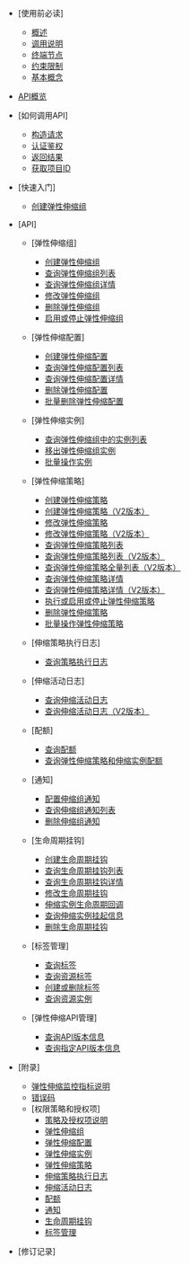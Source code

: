 
-   [使用前必读]
    -   [概述](概述.md)
    -   [调用说明](调用说明.md)
    -   [终端节点](终端节点.md)
    -   [约束限制](约束限制.md)
    -   [基本概念](基本概念.md)

-   [API概览](API概览.md)
-   [如何调用API]
    -   [构造请求](构造请求.md)
    -   [认证鉴权](认证鉴权.md)
    -   [返回结果](返回结果.md)
    -   [获取项目ID](获取项目ID.md)

-   [快速入门]
    -   [创建弹性伸缩组](创建弹性伸缩组.md)

-   [API]
    -   [弹性伸缩组]
        -   [创建弹性伸缩组](伸缩活动日志（API授权）.md)
        -   [查询弹性伸缩组列表](查询弹性伸缩组列表.md)
        -   [查询弹性伸缩组详情](查询弹性伸缩组详情.md)
        -   [修改弹性伸缩组](修改弹性伸缩组.md)
        -   [删除弹性伸缩组](删除弹性伸缩组.md)
        -   [启用或停止弹性伸缩组](启用或停止弹性伸缩组.md)

    -   [弹性伸缩配置]
        -   [创建弹性伸缩配置](创建弹性伸缩配置.md)
        -   [查询弹性伸缩配置列表](查询弹性伸缩配置列表.md)
        -   [查询弹性伸缩配置详情](查询弹性伸缩配置详情.md)
        -   [删除弹性伸缩配置](删除弹性伸缩配置.md)
        -   [批量删除弹性伸缩配置](批量删除弹性伸缩配置.md)

    -   [弹性伸缩实例]
        -   [查询弹性伸缩组中的实例列表](查询弹性伸缩组中的实例列表.md)
        -   [移出弹性伸缩组实例](移出弹性伸缩组实例.md)
        -   [批量操作实例](批量操作实例.md)

    -   [弹性伸缩策略]
        -   [创建弹性伸缩策略](创建弹性伸缩策略.md)
        -   [创建弹性伸缩策略（V2版本）](创建弹性伸缩策略（V2版本）.md)
        -   [修改弹性伸缩策略](修改弹性伸缩策略.md)
        -   [修改弹性伸缩策略（V2版本）](修改弹性伸缩策略（V2版本）.md)
        -   [查询弹性伸缩策略列表](查询弹性伸缩策略列表.md)
        -   [查询弹性伸缩策略列表（V2版本）](查询弹性伸缩策略列表（V2版本）.md)
        -   [查询弹性伸缩策略全量列表（V2版本）](查询弹性伸缩策略全量列表（V2版本）.md)
        -   [查询弹性伸缩策略详情](查询弹性伸缩策略详情.md)
        -   [查询弹性伸缩策略详情（V2版本）](查询弹性伸缩策略详情（V2版本）.md)
        -   [执行或启用或停止弹性伸缩策略](执行或启用或停止弹性伸缩策略.md)
        -   [删除弹性伸缩策略](删除弹性伸缩策略.md)
        -   [批量操作弹性伸缩策略](批量操作弹性伸缩策略.md)

    -   [伸缩策略执行日志]
        -   [查询策略执行日志](查询策略执行日志.md)

    -   [伸缩活动日志]
        -   [查询伸缩活动日志](查询伸缩活动日志.md)
        -   [查询伸缩活动日志（V2版本）](查询伸缩活动日志（V2版本）.md)

    -   [配额]
        -   [查询配额](查询配额.md)
        -   [查询弹性伸缩策略和伸缩实例配额](查询弹性伸缩策略和伸缩实例配额.md)

    -   [通知]
        -   [配置伸缩组通知](配置伸缩组通知.md)
        -   [查询伸缩组通知列表](查询伸缩组通知列表.md)
        -   [删除伸缩组通知](删除伸缩组通知.md)

    -   [生命周期挂钩]
        -   [创建生命周期挂钩](创建生命周期挂钩.md)
        -   [查询生命周期挂钩列表](查询生命周期挂钩列表.md)
        -   [查询生命周期挂钩详情](查询生命周期挂钩详情.md)
        -   [修改生命周期挂钩](修改生命周期挂钩.md)
        -   [伸缩实例生命周期回调](伸缩实例生命周期回调.md)
        -   [查询伸缩实例挂起信息](查询伸缩实例挂起信息.md)
        -   [删除生命周期挂钩](删除生命周期挂钩.md)

    -   [标签管理]
        -   [查询标签](查询标签.md)
        -   [查询资源标签](查询资源标签.md)
        -   [创建或删除标签](创建或删除标签.md)
        -   [查询资源实例](查询资源实例.md)

    -   [弹性伸缩API管理]
        -   [查询API版本信息](查询API版本信息.md)
        -   [查询指定API版本信息](查询指定API版本信息.md)


-   [附录]
    -   [弹性伸缩监控指标说明](弹性伸缩监控指标说明.md)
    -   [错误码](错误码.md)
    -   [权限策略和授权项]
        -   [策略及授权项说明](策略及授权项说明.md)
        -   [弹性伸缩组](弹性伸缩组1.md)
        -   [弹性伸缩配置](弹性伸缩配置1.md)
        -   [弹性伸缩实例](弹性伸缩实例1.md)
        -   [弹性伸缩策略](弹性伸缩策略1.md)
        -   [伸缩策略执行日志](伸缩策略执行日志1.md)
        -   [伸缩活动日志](伸缩活动日志1.md)
        -   [配额](配额1.md)
        -   [通知](通知1.md)
        -   [生命周期挂钩](生命周期挂钩1.md)
        -   [标签管理](标签管理1.md)


-   [修订记录]

